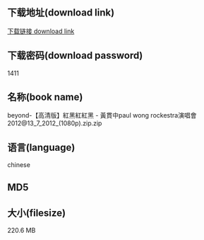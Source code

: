 ## 下载地址(download link)
[下载链接 download link](https://tutu365.netlify.app/?s=beyond-%E3%80%90%E9%AB%98%E6%B8%85%E7%89%88%E3%80%91%E7%B4%85%E9%BB%91%E7%B4%85%E7%B4%85%E9%BB%91+-+%E9%BB%83%E8%B2%AB%E4%B8%ADpaul+wong+rockestra%E6%BC%94%E5%94%B1%E6%9C%832012%4013_7_2012_%281080p%29.zip)

## 下载密码(download password)
1411

## 名称(book name)
beyond-【高清版】紅黑紅紅黑 - 黃貫中paul wong rockestra演唱會2012@13_7_2012_(1080p).zip.zip

## 语言(language)
chinese

## MD5


## 大小(filesize)
220.6 MB
